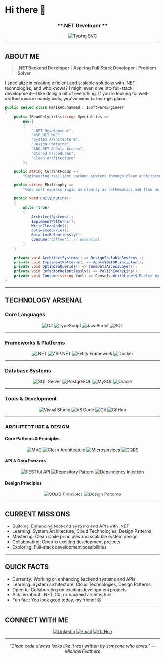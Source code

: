# Hi there 👋

<div align="center">

### **.NET Developer **

[![Typing SVG](https://readme-typing-svg.demolab.com?font=Fira+Code\&size=28\&duration=4000\&pause=1000\&color=00FF00\&width=600\&lines=CRAFTING+SCALABLE+SYSTEMS;DESIGNING+CLEAN+ARCHITECTURE;BUILDING+THE+FUTURE+ONE+LINE+AT+A+TIME)](https://git.io/typing-svg)

</div>

---

##  **ABOUT ME**

>  **.NET Backend Developer** |  **Aspiring Full Stack Developer** |  **Problem Solver**

I specialize in creating efficient and scalable solutions with .NET technologies, and who knows? I might even dive into full-stack development—I like doing a bit of everything. If you're looking for well-crafted code or handy tools, you've come to the right place.

```csharp
public sealed class MalikAbuhammad : ISoftwareEngineer
{
    public IReadOnlyList<string> Specialties => 
        new[] 
        { 
            ".NET Development", 
            "ASP.NET MVC", 
            "System Architecture", 
            "Design Patterns", 
            "ADO.NET & Data Access", 
            "Stored Procedures", 
            "Clean Architecture"
        };

    public string CurrentFocus => 
        "Engineering resilient backend systems through clean architecture and precision design.";

    public string Philosophy => 
        "Code must express logic as clearly as mathematics and flow as elegantly as art.";

    public void DailyRoutine()
    {
        while (true)
        {
            ArchitectSystems();
            ImplementPatterns();
            WriteCleanCode();
            OptimizeQueries();
            RefactorRelentlessly();
            Consume("Coffee"); // Essential 
        }
    }

    private void ArchitectSystems() => DesignScalableSystems();
    private void ImplementPatterns() => ApplySOLIDPrinciples();
    private void OptimizeQueries() => TuneDataAccessLayer();
    private void RefactorRelentlessly() => PolishEveryLine();
    private void Consume(string fuel) => Console.WriteLine($"Fueled by {fuel}");
}

```

---

##  **TECHNOLOGY ARSENAL**

###  **Core Languages**

<div align="center">

![C#](https://img.shields.io/badge/C%23-239120?style=for-the-badge\&logo=c-sharp\&logoColor=white)
![TypeScript](https://img.shields.io/badge/TypeScript-007ACC?style=for-the-badge\&logo=typescript\&logoColor=white)
![JavaScript](https://img.shields.io/badge/JavaScript-F7DF1E?style=for-the-badge\&logo=javascript\&logoColor=black)
![SQL](https://img.shields.io/badge/SQL-4479A1?style=for-the-badge\&logo=postgresql\&logoColor=white)

</div>

---

###  **Frameworks & Platforms**

<div align="center">

![.NET](https://img.shields.io/badge/.NET-512BD4?style=for-the-badge\&logo=dotnet\&logoColor=white)
![ASP.NET](https://img.shields.io/badge/ASP.NET-512BD4?style=for-the-badge\&logo=dotnet\&logoColor=white)
![Entity Framework](https://img.shields.io/badge/Entity_Framework-FFFFFF?style=for-the-badge\&logo=dotnet\&logoColor=black)
![Docker](https://img.shields.io/badge/Docker-2496ED?style=for-the-badge\&logo=docker\&logoColor=white)

</div>

---

###  **Database Systems**

<div align="center">

![SQL Server](https://img.shields.io/badge/SQL_Server-CC2927?style=for-the-badge\&logo=microsoftsqlserver\&logoColor=white)
![PostgreSQL](https://img.shields.io/badge/PostgreSQL-336791?style=for-the-badge\&logo=postgresql\&logoColor=white)
![MySQL](https://img.shields.io/badge/MySQL-4479A1?style=for-the-badge\&logo=mysql\&logoColor=white)
![Oracle](https://img.shields.io/badge/Oracle-F80000?style=for-the-badge\&logo=oracle\&logoColor=white)

</div>

---

###  **Tools & Development**

<div align="center">

![Visual Studio](https://img.shields.io/badge/Visual_Studio-5C2D91?style=for-the-badge\&logo=visualstudio\&logoColor=white)
![VS Code](https://img.shields.io/badge/VS_Code-007ACC?style=for-the-badge\&logo=visualstudiocode\&logoColor=white)
![Git](https://img.shields.io/badge/Git-F05033?style=for-the-badge\&logo=git\&logoColor=white)
![GitHub](https://img.shields.io/badge/GitHub-181717?style=for-the-badge\&logo=github\&logoColor=white)

</div>

---

###  **ARCHITECTURE & DESIGN**

####  Core Patterns & Principles

<div align="center">

![MVC](https://img.shields.io/badge/MVC-5C2D91?style=for-the-badge\&logo=dotnet\&logoColor=white)
![Clean Architecture](https://img.shields.io/badge/Clean_Architecture-512BD4?style=for-the-badge\&logo=dotnet\&logoColor=white)
![Microservices](https://img.shields.io/badge/Microservices-2496ED?style=for-the-badge\&logo=docker\&logoColor=white)
![CQRS](https://img.shields.io/badge/CQRS-0078D7?style=for-the-badge\&logo=microsoft\&logoColor=white)

</div>

####  API & Data Patterns

<div align="center">

![RESTful API](https://img.shields.io/badge/RESTful_API-0081CB?style=for-the-badge\&logo=swagger\&logoColor=white)
![Repository Pattern](https://img.shields.io/badge/Repository_Pattern-181717?style=for-the-badge\&logo=github\&logoColor=white)
![Dependency Injection](https://img.shields.io/badge/Dependency_Injection-68217A?style=for-the-badge\&logo=dotnet\&logoColor=white)

</div>

####  Design Principles

<div align="center">

![SOLID Principles](https://img.shields.io/badge/SOLID_Principles-000000?style=for-the-badge\&logo=codeforces\&logoColor=white)
![Design Patterns](https://img.shields.io/badge/Design_Patterns-444444?style=for-the-badge\&logo=codeproject\&logoColor=white)

</div>

---

##  **CURRENT MISSIONS**

*  Building: Enhancing backend systems and APIs with .NET
*  Learning: System Architecture, Cloud Technologies, Design Patterns
*  Mastering: Clean Code principles and scalable system design
*  Collaborating: Open to exciting development projects
*  Exploring: Full-stack development possibilities

---

##  **QUICK FACTS**

*  Currently: Working on enhancing backend systems and APIs
*  Learning: System architecture, Cloud Technologies, Design Patterns
*  Open to: Collaborating on exciting development projects
*  Ask me about: .NET, C#, or backend architecture
*  Fun fact: You look good today, my friend! 😄

---

##  **CONNECT WITH ME**

<div align="center">

[![LinkedIn](https://img.shields.io/badge/LinkedIn-0077B5?style=for-the-badge\&logo=linkedin\&logoColor=white)](https://www.linkedin.com/in/malik-abuhammad)
[![Email](https://img.shields.io/badge/Email-D14836?style=for-the-badge\&logo=gmail\&logoColor=white)](mailto:malik.shaher16@gmail.com)
[![GitHub](https://img.shields.io/badge/GitHub-181717?style=for-the-badge\&logo=github\&logoColor=white)](https://github.com)

</div>

---

<div align="center">

*"Clean code always looks like it was written by someone who cares." — Michael Feathers*

</div>
